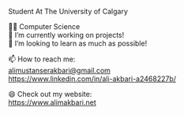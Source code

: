 Student At The University of Calgary

👨‍💻 Computer Science     
🔭 I’m currently working on projects!  
👯 I’m looking to learn as much as possible!  

📫 How to reach me:  
        alimustanserakbari@gmail.com  
        https://www.linkedin.com/in/ali-akbari-a2468227b/ 
        
😄 Check out my website:   
    https://www.alimakbari.net  


<!--
**Ali-Akbari1/Ali-Akbari1** is a ✨ _special_ ✨ repository because its `README.md` (this file) appears on your GitHub profile.

Here are some ideas to get you started:

- 🔭 I’m currently working on ...
- 🌱 I’m currently learning ...
- 👯 I’m looking to collaborate on ...
- 🤔 I’m looking for help with ...
- 💬 Ask me about ...
- 📫 How to reach me: ...
- 😄 Pronouns: ...
- ⚡ Fun fact: ...
-->
